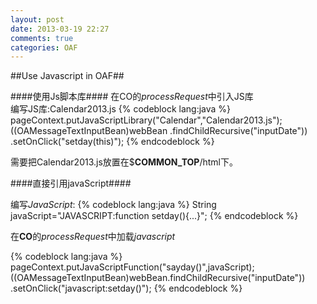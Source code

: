```yaml
---
layout: post
date: 2013-03-19 22:27
comments: true
categories: OAF
---
```

##Use Javascript in OAF##

####使用Js脚本库####
在CO的*processRequest*中引入JS库  
编写JS库:Calendar2013.js
{% codeblock lang:java %}
pageContext.putJavaScriptLibrary("Calendar","Calendar2013.js"); 
((OAMessageTextInputBean)webBean
.findChildRecursive("inputDate"))
.setOnClick("setday(this)");
{% endcodeblock %}

需要把Calendar2013.js放置在$**COMMON_TOP**/html下。

####直接引用javaScript####

编写*JavaScript*:
{% codeblock lang:java %}
String javaScript="JAVASCRIPT:function setday(){...}";
{% endcodeblock %}

在**CO**的*processRequest*中加载*javascript*

{% codeblock lang:java %}
pageContext.putJavaScriptFunction("sayday()",javaScript);
((OAMessageTextInputBean)webBean.findChildRecursive("inputDate"))
    .setOnClick("javascript:setday()");
{% endcodeblock %}
